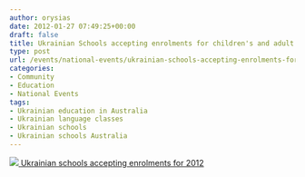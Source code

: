 ```yaml
---
author: orysias
date: 2012-01-27 07:49:25+00:00
draft: false
title: Ukrainian Schools accepting enrolments for children's and adult classes
type: post
url: /events/national-events/ukrainian-schools-accepting-enrolments-for-childrens-and-adult-classes/
categories:
- Community
- Education
- National Events
tags:
- Ukrainian education in Australia
- Ukrainian language classes
- Ukrainian schools
- Ukrainian schools Australia
---
```


[![](http://www.ozeukes.com/wp-content/uploads/2012/01/UECA-logo-thumb-14.jpg)
](http://www.ozeukes.com/wp-content/uploads/2012/01/UECA-logo-thumb-14.jpg)[Ukrainian schools accepting enrolments for 2012](http://www.ozeukes.com/wp-content/uploads/2012/01/Ukrainian-schools-accepting-enrolments-for-2012-1.pdf)

